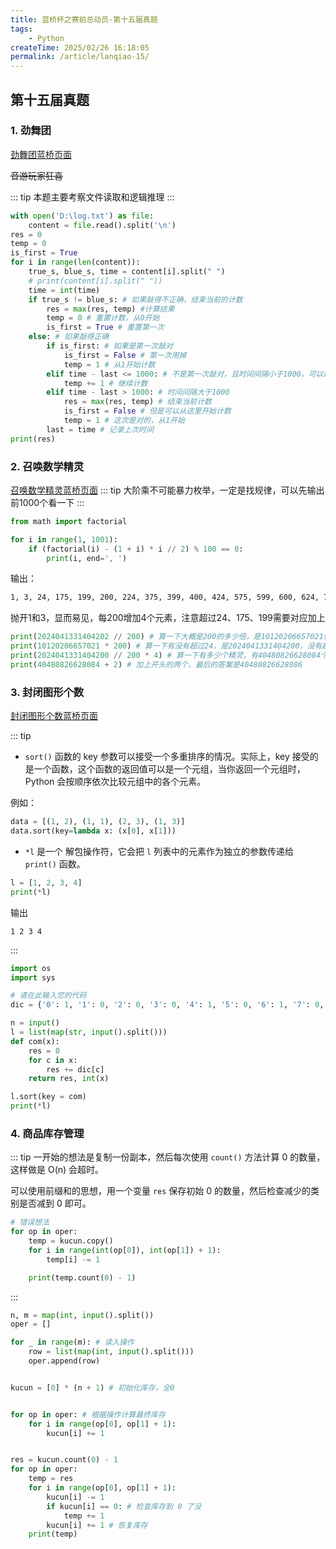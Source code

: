 ```yaml
---
title: 蓝桥杯之赛前总动员-第十五届真题
tags:
    - Python
createTime: 2025/02/26 16:18:05
permalink: /article/lanqiao-15/
---
```

## 第十五届真题
### 1. 劲舞团

[劲舞团蓝桥页面](https://www.lanqiao.cn/problems/19697/learning/)

~~音游玩家狂喜~~

::: tip
本题主要考察文件读取和逻辑推理
:::

```py
with open('D:\log.txt') as file:
    content = file.read().split('\n')
res = 0
temp = 0
is_first = True
for i in range(len(content)):
    true_s, blue_s, time = content[i].split(" ")    
    # print(content[i].split(" "))
    time = int(time)
    if true_s != blue_s: # 如果敲得不正确，结束当前的计数
        res = max(res, temp) #计算结果
        temp = 0 # 重置计数，从0开始
        is_first = True # 重置第一次
    else: # 如果敲得正确
        if is_first: # 如果是第一次敲对
            is_first = False # 第一次用掉
            temp = 1 # 从1开始计数
        elif time - last <= 1000: # 不是第一次敲对，且时间间隔小于1000，可以续上
            temp += 1 # 继续计数
        elif time - last > 1000: # 时间间隔大于1000
            res = max(res, temp) # 结束当前计数
            is_first = False # 但是可以从这里开始计数
            temp = 1 # 这次是对的，从1开始
        last = time # 记录上次时间
print(res)
```

### 2. 召唤数学精灵

[召唤数学精灵蓝桥页面](https://www.lanqiao.cn/problems/19700/learning/)
::: tip
大阶乘不可能暴力枚举，一定是找规律，可以先输出前1000个看一下
:::
```py
from math import factorial 

for i in range(1, 1001): 
    if (factorial(i) - (1 + i) * i // 2) % 100 == 0: 
        print(i, end=', ') 
```
输出：
```bash
1, 3, 24, 175, 199, 200, 224, 375, 399, 400, 424, 575, 599, 600, 624, 775, 799, 800, 824, 975, 999, 1000, 
```
抛开1和3，显而易见，每200增加4个元素，注意超过24、175、199需要对应加上

```py
print(2024041331404202 // 200) # 算一下大概是200的多少倍，是10120206657021倍
print(10120206657021 * 200) # 算一下有没有超过24，是2024041331404200，没有超过24，不需要加
print(2024041331404200 // 200 * 4) # 算一下有多少个精灵，有40480826628084个
print(40480826628084 + 2) # 加上开头的两个，最后的答案是40480826628086
```

### 3. 封闭图形个数

[封闭图形个数蓝桥页面](https://www.lanqiao.cn/problems/19733/learning/)

::: tip
- `sort()` 函数的 key 参数可以接受一个多重排序的情况。实际上，key 接受的是一个函数，这个函数的返回值可以是一个元组，当你返回一个元组时，Python 会按顺序依次比较元组中的各个元素。

例如：
```py
data = [(1, 2), (1, 1), (2, 3), (1, 3)]
data.sort(key=lambda x: (x[0], x[1]))
```

- `*l` 是一个 解包操作符，它会把 `l` 列表中的元素作为独立的参数传递给 `print()` 函数。

```py
l = [1, 2, 3, 4]
print(*l)
```
输出
```
1 2 3 4
```
:::



```py
import os
import sys

# 请在此输入您的代码
dic = {'0': 1, '1': 0, '2': 0, '3': 0, '4': 1, '5': 0, '6': 1, '7': 0, '8': 2, '9': 1}

n = input()
l = list(map(str, input().split()))
def com(x):
    res = 0
    for c in x:
        res += dic[c]
    return res, int(x)

l.sort(key = com)
print(*l)
```

### 4. 商品库存管理

::: tip
一开始的想法是复制一份副本，然后每次使用 `count()` 方法计算 0 的数量，这样做是 O(n) 会超时。

可以使用前缀和的思想，用一个变量 `res` 保存初始 0 的数量，然后检查减少的类别是否减到 0 即可。
```py
# 错误想法
for op in oper:
    temp = kucun.copy()
    for i in range(int(op[0]), int(op[1]) + 1):
        temp[i] -= 1

    print(temp.count(0) - 1)
```
:::
```py
n, m = map(int, input().split())
oper = []

for _ in range(m): # 读入操作
    row = list(map(int, input().split()))
    oper.append(row)


kucun = [0] * (n + 1) # 初始化库存，全0


for op in oper: # 根据操作计算最终库存
    for i in range(op[0], op[1] + 1):
        kucun[i] += 1


res = kucun.count(0) - 1
for op in oper:
    temp = res
    for i in range(op[0], op[1] + 1):
        kucun[i] -= 1
        if kucun[i] == 0: # 检查库存到 0 了没
            temp += 1
        kucun[i] += 1 # 恢复库存
    print(temp)
```